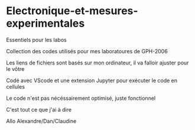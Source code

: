 # Electronique-et-mesures-experimentales
Essentiels pour les labos

Collection des codes utilisés pour mes laboratoures de GPH-2006

Les liens de fichiers sont basés sur mon ordinateur, il va falloir ajuster pour le vôtre

Codé avec VScode et une extension Jupyter pour exécuter le code en cellules

Le code n'est pas nécéssairement optimisé, juste fonctionnel

C'est tout ce que j'ai à dire

Allo Alexandre/Dan/Claudine
